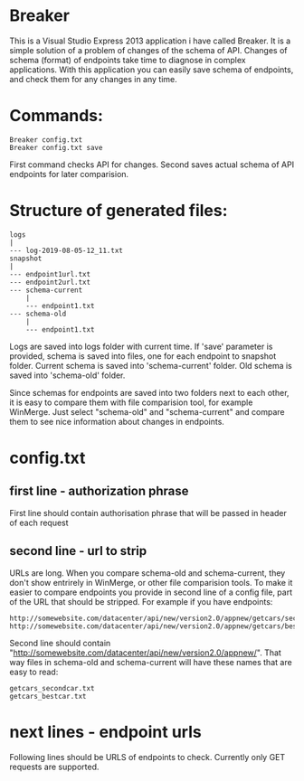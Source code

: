 # Breaker
This is a Visual Studio Express 2013 application i have called Breaker.  It is a simple solution of a problem of changes of the schema of API. Changes of schema (format) of endpoints take time to diagnose in complex applications. With this application you  can easily save schema of endpoints, and check them for any changes in any time.

# Commands:

```
Breaker config.txt
Breaker config.txt save
```

First command checks API for changes. Second saves actual schema of API endpoints for later comparision.

# Structure of generated files:

```
logs
|
--- log-2019-08-05-12_11.txt
snapshot
|
--- endpoint1url.txt
--- endpoint2url.txt
--- schema-current
    |
    --- endpoint1.txt
--- schema-old
    |
    --- endpoint1.txt
```

Logs are saved into logs folder with current time. If 'save' parameter is provided, schema is saved into files, one for each endpoint to snapshot folder. Current schema is saved into 'schema-current' folder. Old schema is saved into 'schema-old' folder.

Since schemas for endpoints are saved into two folders next to each other, it is easy to compare them with file comparision tool, for example WinMerge. Just select "schema-old" and "schema-current" and compare them to see nice information about changes in endpoints.

# config.txt

## first line - authorization phrase

First line should contain authorisation phrase that will be passed in header of each request

## second line - url to strip

URLs are long. When you compare schema-old and schema-current, they don't show entrirely in WinMerge, or other file comparision tools. To make it easier to compare endpoints you provide in second line of a config file, part of the URL that should be stripped. For example if you have endpoints:

```
http://somewebsite.com/datacenter/api/new/version2.0/appnew/getcars/secondcar
http://somewebsite.com/datacenter/api/new/version2.0/appnew/getcars/bestcar
```

Second line should contain "http://somewebsite.com/datacenter/api/new/version2.0/appnew/". That way files in schema-old and schema-current will have these names that are easy to read:

```
getcars_secondcar.txt
getcars_bestcar.txt
```

# next lines - endpoint urls

Following lines should be URLS of endpoints to check. Currently only GET requests are supported.
